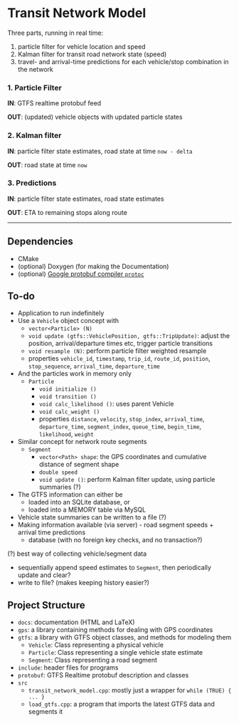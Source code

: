 
# Transit Network Model

Three parts, running in real time:
1. particle filter for vehicle location and speed
2. Kalman filter for transit road network state (speed)
3. travel- and arrival-time predictions for each vehicle/stop combination in the network


### 1. Particle Filter

__IN__: GTFS realtime protobuf feed

__OUT__: (updated) vehicle objects with updated particle states


### 2. Kalman filter

__IN__: particle filter state estimates, road state at time `now - delta`

__OUT__: road state at time `now`

### 3. Predictions

__IN__: particle filter state estimates, road state estimates

__OUT__: ETA to remaining stops along route


****
## Dependencies
- CMake
- (optional) Doxygen (for making the Documentation)
- (optional) [Google protobuf compiler `protoc`](https://github.com/google/protobuf/blob/master/src/README.md)


## To-do

- Application to run indefinitely
- Use a `Vehicle` object concept with
  - `vector<Particle> (N)`
  - `void update (gtfs::VehiclePosition, gtfs::TripUpdate)`: adjust the position, arrival/departure times etc, trigger particle transitions
  - `void resample (N)`: perform particle filter weighted resample
  - properties `vehicle_id`, `timestamp`, `trip_id`, `route_id`, `position`, `stop_sequence`, `arrival_time`, `departure_time`
- And the particles work in memory only
  - `Particle`
    - `void initialize ()`
    - `void transition ()`
    - `void calc_likelihood ()`: uses parent Vehicle
    - `void calc_weight ()`
    - properties `distance`, `velocity`, `stop_index`, `arrival_time`, `departure_time`, `segment_index`, `queue_time`, `begin_time`, `likelihood`, `weight`
- Similar concept for network route segments
  - `Segment`
    - `vector<Path> shape`: the GPS coordinates and cumulative distance of segment shape
    - `double speed`
    - `void update ()`: perform Kalman filter update, using particle summaries (?)
- The GTFS information can either be
  - loaded into an SQLite database, or
  - loaded into a MEMORY table via MySQL
- Vehicle state summaries can be written to a file (?)
- Making information available (via server) - road segment speeds + arrival time predictions
  - database (with no foreign key checks, and no transaction?)


(?) best way of collecting vehicle/segment data
- sequentially append speed estimates to `Segment`, then periodically update and clear?
- write to file? (makes keeping history easier?)


## Project Structure

- `docs`: documentation (HTML and LaTeX)
- `gps`: a library containing methods for dealing with GPS coordinates
- `gtfs`: a library with GTFS object classes, and methods for modeling them
    - `Vehicle`: Class representing a physical vehicle
    - `Particle`: Class representing a single vehicle state estimate
    - `Segment`: Class representing a road segment
- `include`: header files for programs
- `protobuf`: GTFS Realtime protobuf description and classes
- `src`
  - `transit_network_model.cpp`: mostly just a wrapper for `while (TRUE) { ... }`
  - `load_gtfs.cpp`: a program that imports the latest GTFS data and segments it
